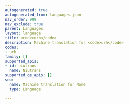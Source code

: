 ```yaml
---
autogenerated: true
autogenerated_from: languages.json
nav_order: 999
nav_exclude: true
parent: Languages
layout: language
title: <code>urh</code>
description: Machine translation for <code>urh</code>
codes:
- urh
family: []
supported_apis:
- id: niutrans
  name: Niutrans
supported_qe_apis: []
seo:
  name: Machine translation for None
  type: Language

---
```


